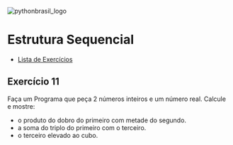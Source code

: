 ![pythonbrasil_logo](https://github.com/MatheusLPolidoro/python_brasil/assets/89528428/7c43d52a-bf1a-4add-9b72-72962962a3f9)

# Estrutura Sequencial 
- [Lista de Exercícios](https://github.com/MatheusLPolidoro/python_brasil)

## Exercício 11

Faça um Programa que peça 2 números inteiros e um número real. Calcule e mostre:
- o produto do dobro do primeiro com metade do segundo.
- a soma do triplo do primeiro com o terceiro.
- o terceiro elevado ao cubo.